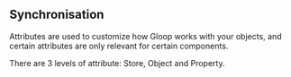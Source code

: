 ## Synchronisation

Attributes are used to customize how Gloop works with your objects, and certain attributes are only relevant for certain components.

There are 3 levels of attribute:
Store, Object and Property.